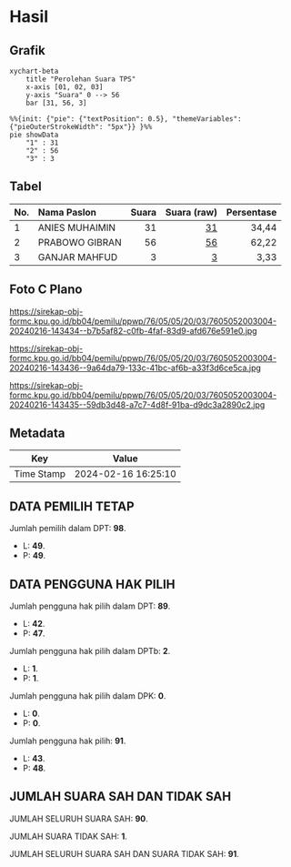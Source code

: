 # Hasil

## Grafik

```mermaid
xychart-beta
    title "Perolehan Suara TPS"
    x-axis [01, 02, 03]
    y-axis "Suara" 0 --> 56
    bar [31, 56, 3]
```

```mermaid
%%{init: {"pie": {"textPosition": 0.5}, "themeVariables": {"pieOuterStrokeWidth": "5px"}} }%%
pie showData
    "1" : 31
    "2" : 56
    "3" : 3
```

## Tabel

| No. | Nama Paslon    | Suara | Suara (raw) | Persentase |
|:--- |:-------------- | -----:| -----------:| ----------:|
| 1   | ANIES MUHAIMIN | 31    | [31][p-1]   | 34,44      |
| 2   | PRABOWO GIBRAN | 56    | [56][p-2]   | 62,22      |
| 3   | GANJAR MAHFUD  | 3     | [3][p-3]    | 3,33       |


[p-1]: https://github.com/gigit-pemilu/pemilu-2024-76-sulawesi-barat/blob/main/pilpres/hitung-suara/sub/76-sulawesi-barat/sub/05-majene/sub/05-ulumanda/sub/2003-tandeallo/sub/004-tps/sub/paslon-1.txt
[p-2]: https://github.com/gigit-pemilu/pemilu-2024-76-sulawesi-barat/blob/main/pilpres/hitung-suara/sub/76-sulawesi-barat/sub/05-majene/sub/05-ulumanda/sub/2003-tandeallo/sub/004-tps/sub/paslon-2.txt
[p-3]: https://github.com/gigit-pemilu/pemilu-2024-76-sulawesi-barat/blob/main/pilpres/hitung-suara/sub/76-sulawesi-barat/sub/05-majene/sub/05-ulumanda/sub/2003-tandeallo/sub/004-tps/sub/paslon-3.txt

## Foto C Plano

https://sirekap-obj-formc.kpu.go.id/bb04/pemilu/ppwp/76/05/05/20/03/7605052003004-20240216-143434--b7b5af82-c0fb-4faf-83d9-afd676e591e0.jpg

https://sirekap-obj-formc.kpu.go.id/bb04/pemilu/ppwp/76/05/05/20/03/7605052003004-20240216-143436--9a64da79-133c-41bc-af6b-a33f3d6ce5ca.jpg

https://sirekap-obj-formc.kpu.go.id/bb04/pemilu/ppwp/76/05/05/20/03/7605052003004-20240216-143435--59db3d48-a7c7-4d8f-91ba-d9dc3a2890c2.jpg


## Metadata

| Key        | Value               |
| ---------- | ------------------- |
| Time Stamp | 2024-02-16 16:25:10 |


## DATA PEMILIH TETAP

Jumlah pemilih dalam DPT: **98**.
 * L: **49**.
 * P: **49**.

## DATA PENGGUNA HAK PILIH

Jumlah pengguna hak pilih dalam DPT: **89**.
 * L: **42**.
 * P: **47**.

Jumlah pengguna hak pilih dalam DPTb: **2**.
 * L: **1**.
 * P: **1**.

Jumlah pengguna hak pilih dalam DPK: **0**.
 * L: **0**.
 * P: **0**.

Jumlah pengguna hak pilih: **91**.
 * L: **43**.
 * P: **48**.

## JUMLAH SUARA SAH DAN TIDAK SAH

JUMLAH SELURUH SUARA SAH: **90**.

JUMLAH SUARA TIDAK SAH: **1**.

JUMLAH SELURUH SUARA SAH DAN SUARA TIDAK SAH: **91**.


